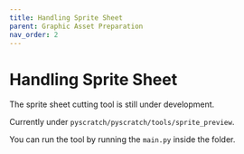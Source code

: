 ```yaml
---
title: Handling Sprite Sheet
parent: Graphic Asset Preparation
nav_order: 2
---
```


# Handling Sprite Sheet

The sprite sheet cutting tool is still under development.

Currently under `pyscratch/pyscratch/tools/sprite_preview`.

You can run the tool by running the `main.py` inside the folder. 
